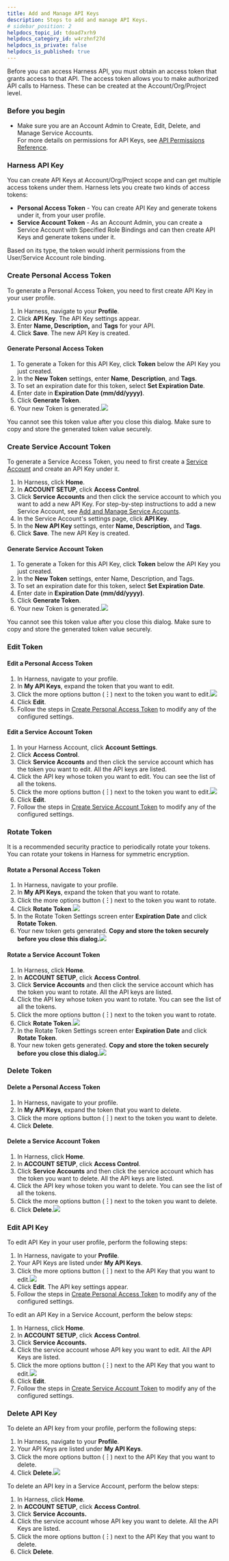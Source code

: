 ```yaml
---
title: Add and Manage API Keys
description: Steps to add and manage API Keys.
# sidebar_position: 2
helpdocs_topic_id: tdoad7xrh9
helpdocs_category_id: w4rzhnf27d
helpdocs_is_private: false
helpdocs_is_published: true
---
```


Before you can access Harness API, you must obtain an access token that grants access to that API. The access token allows you to make authorized API calls to Harness. These can be created at the Account/Org/Project level.

### Before you begin
* Make sure you are an Account Admin to Create, Edit, Delete, and Manage Service Accounts.  
For more details on permissions for API Keys, see [API Permissions Reference](../4_Role-Based-Access-Control/ref-access-management/api-permissions-reference.md).

### Harness API Key

You can create API Keys at Account/Org/Project scope and can get multiple access tokens under them. Harness lets you create two kinds of access tokens:

* **Personal Access Token** - You can create API Key and generate tokens under it, from your user profile.
* **Service Account Token** - As an Account Admin, you can create a Service Account with Specified Role Bindings and can then create API Keys and generate tokens under it.

Based on its type, the token would inherit permissions from the User/Service Account role binding.

### Create Personal Access Token

To generate a Personal Access Token, you need to first create API Key in your user profile.

1. In Harness, navigate to your **Profile**.
2. Click **API Key**. The API Key settings appear.
3. Enter **Name, Description,** and **Tags** for your API.
4. Click **Save**. The new API Key is created.

#### Generate Personal Access Token

1. To generate a Token for this API Key, click **Token** below the API Key you just created.
2. In the **New Token** settings, enter **Name**, **Description**, and **Tags**.
3. To set an expiration date for this token, select **Set Expiration Date**.
4. Enter date in **Expiration Date (mm/dd/yyyy)**.
5. Click **Generate Token**.
6. Your new Token is generated.![](./static/add-and-manage-api-keys-20.png)

You cannot see this token value after you close this dialog. Make sure to copy and store the generated token value securely.

### Create Service Account Token

To generate a Service Access Token, you need to first create a [Service Account](/docs/platform/User-Management/add-and-manage-service-account) and create an API Key under it.

1. In Harness, click **Home**.
2. In **ACCOUNT SETUP**, click **Access Control**.
3. Click **Service Accounts** and then click the service account to which you want to add a new API Key. For step-by-step instructions to add a new Service Account, see [Add and Manage Service Accounts](/docs/platform/User-Management/add-and-manage-service-account).
4. In the Service Account's settings page, click **API Key**.
5. In the **New API Key** settings, enter **Name, Description,** and **Tags**.
6. Click **Save**. The new API Key is created.

#### Generate Service Account Token

1. To generate a Token for this API Key, click **Token** below the API Key you just created.
2. In the **New Token** settings, enter Name, Description, and Tags.
3. To set an expiration date for this token, select **Set Expiration Date**.
4. Enter date in **Expiration Date (mm/dd/yyyy)**.
5. Click **Generate Token**.
6. Your new Token is generated.![](./static/add-and-manage-api-keys-21.png)

You cannot see this token value after you close this dialog. Make sure to copy and store the generated token value securely.

### Edit Token

#### Edit a Personal Access Token

1. In Harness, navigate to your profile.
2. In **My API Keys**, expand the token that you want to edit.
3. Click the more options button (**︙**) next to the token you want to edit.![](./static/add-and-manage-api-keys-22.png)
4. Click **Edit**.
5. Follow the steps in [Create Personal Access Token](#create-personal-access-token) to modify any of the configured settings.

#### Edit a Service Account Token

1. In your Harness Account, click **Account Settings**.
2. Click **Access Control**.
3. Click **Service Accounts** and then click the service account which has the token you want to edit. All the API keys are listed.
4. Click the API key whose token you want to edit. You can see the list of all the tokens.
5. Click the more options button (**︙**) next to the token you want to edit.![](./static/add-and-manage-api-keys-23.png)
6. Click **Edit**.
7. Follow the steps in [Create Service Account Token](#create-service-account-token) to modify any of the configured settings.

### Rotate Token

It is a recommended security practice to periodically rotate your tokens. You can rotate your tokens in Harness for symmetric encryption.

#### Rotate a Personal Access Token

1. In Harness, navigate to your profile.
2. In **My API Keys**, expand the token that you want to rotate.
3. Click the more options button (**︙**) next to the token you want to rotate.
4. Click **Rotate Token**.![](./static/add-and-manage-api-keys-24.png)
5. In the Rotate Token Settings screen enter **Expiration Date** and click **Rotate Token**.
6. Your new token gets generated. **Copy and store the token securely before you close this dialog.**![](./static/add-and-manage-api-keys-25.png)

#### Rotate a Service Account Token

1. In Harness, click **Home**.
2. In **ACCOUNT SETUP**, click **Access Control**.
3. Click **Service Accounts** and then click the service account which has the token you want to rotate. All the API keys are listed.
4. Click the API key whose token you want to rotate. You can see the list of all the tokens.
5. Click the more options button (**︙**) next to the token you want to rotate.
6. Click **Rotate Token**.![](./static/add-and-manage-api-keys-26.png)
7. In the Rotate Token Settings screen enter **Expiration Date** and click **Rotate Token**.
8. Your new token gets generated. **Copy and store the token securely before you close this dialog.**![](./static/add-and-manage-api-keys-27.png)

### Delete Token

#### Delete a Personal Access Token

1. In Harness, navigate to your profile.
2. In **My API Keys**, expand the token that you want to delete.
3. Click the more options button (**︙**) next to the token you want to delete.
4. Click **Delete**.

#### Delete a Service Account Token

1. In Harness, click **Home**.
2. In **ACCOUNT SETUP**, click **Access Control**.
3. Click **Service Accounts** and then click the service account which has the token you want to delete. All the API keys are listed.
4. Click the API key whose token you want to delete. You can see the list of all the tokens.
5. Click the more options button (**︙**) next to the token you want to delete.
6. Click **Delete**.![](./static/add-and-manage-api-keys-28.png)

### Edit API Key

To edit API Key in your user profile, perform the following steps:

1. In Harness, navigate to your **Profile**.
2. Your API Keys are listed under **My API Keys**.
3. Click the more options button (**︙**) next to the API Key that you want to edit.![](./static/add-and-manage-api-keys-29.png)
4. Click **Edit**. The API key settings appear.
5. Follow the steps in [Create Personal Access Token](#create-personal-access-token) to modify any of the configured settings.

To edit an API Key in a Service Account, perform the below steps:

1. In Harness, click **Home**.
2. In **ACCOUNT SETUP**, click **Access Control**.
3. Click **Service Accounts.**
4. Click the service account whose API key you want to edit. All the API Keys are listed.
5. Click the more options button (**︙**) next to the API Key that you want to edit.![](./static/add-and-manage-api-keys-30.png)
6. Click **Edit**.
7. Follow the steps in [Create Service Account Token](#create-service-account-token) to modify any of the configured settings.

### Delete API Key

To delete an API key from your profile, perform the following steps:

1. In Harness, navigate to your **Profile**.
2. Your API Keys are listed under **My API Keys**.
3. Click the more options button (**︙**) next to the API Key that you want to delete.
4. Click **Delete**.![](./static/add-and-manage-api-keys-31.png)

To delete an API key in a Service Account, perform the below steps:

1. In Harness, click **Home**.
2. In **ACCOUNT SETUP**, click **Access Control**.
3. Click **Service Accounts.**
4. Click the service account whose API key you want to delete. All the API Keys are listed.
5. Click the more options button (**︙**) next to the API Key that you want to delete.
6. Click **Delete**.

